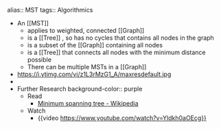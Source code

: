 alias:: MST
tags:: Algorithmics

- An [[MST]]
	- applies to weighted, connected [[Graph]]
	- is a [[Tree]] , so has no cycles that contains all nodes in the graph
	- is a subset of the [[Graph]] containing all nodes
	- is a [[Tree]] that connects all nodes with the minimum distance possible
	- There can be multiple MSTs in a [[Graph]]
- https://i.ytimg.com/vi/z1L3rMzG1_A/maxresdefault.jpg
-
- Further Research
  background-color:: purple
	- Read
		- [Minimum spanning tree - Wikipedia](https://en.wikipedia.org/wiki/Minimum_spanning_tree)
	- Watch
		- {{video https://www.youtube.com/watch?v=Yldkh0aOEcg}}